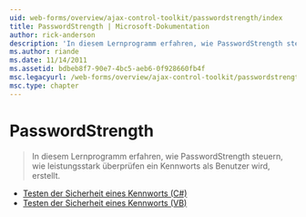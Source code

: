 ```yaml
---
uid: web-forms/overview/ajax-control-toolkit/passwordstrength/index
title: PasswordStrength | Microsoft-Dokumentation
author: rick-anderson
description: 'In diesem Lernprogramm erfahren, wie PasswordStrength steuern, wie leistungsstark überprüfen ein Kennworts als Benutzer wird, erstellt.'
ms.author: riande
ms.date: 11/14/2011
ms.assetid: bdbeb8f7-90e7-4bc5-aeb6-0f928660fb4f
msc.legacyurl: /web-forms/overview/ajax-control-toolkit/passwordstrength
msc.type: chapter
---
```

<a name="passwordstrength"></a>PasswordStrength
====================
> In diesem Lernprogramm erfahren, wie PasswordStrength steuern, wie leistungsstark überprüfen ein Kennworts als Benutzer wird, erstellt.


- [Testen der Sicherheit eines Kennworts (C#)](testing-the-strength-of-a-password-cs.md)
- [Testen der Sicherheit eines Kennworts (VB)](testing-the-strength-of-a-password-vb.md)
